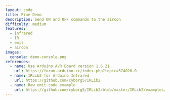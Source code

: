 ```yaml
---
layout: code
title: Pine Demo
description: Send ON and OFF commands to the aircon
difficulty: medium
features:
  - infrared
  - IR
  - emit
  - aircon
images:
  console: demo-console.png
references:
  - name: Use Arduino AVR Board version 1.6.21
    url: https://forum.arduino.cc/index.php?topic=574020.0
  - name: IRLib2 for Arduino Infrared
    url: https://github.com/cyborg5/IRLib2
  - name: Raw emit code example
    url: https://github.com/cyborg5/IRLib2/blob/master/IRLib2/examples/rawSend/rawSend.ino
---
```

